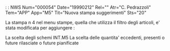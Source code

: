  :  : NWS Num="000054" Date="19990212" Rel="" Atr="C. Pedrazzoli" Tem="APP" App="M5" Tit="Nuova stampa suggerimenti" Sts="20"

La stampa n 4 nel menu stampe, quella che utilizza il filtro degli articoli, e' stata modificata per aggiungere : 

La scelta degli schemi INT.M5
La scelta delle quantita' eccedenti, presenti o future rilasciate o future pianificate 
